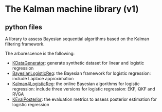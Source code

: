 # The Kalman machine library (v1)

## python files

A library to assess Bayesian sequential algorithms based on the Kalman filtering framework.

The arborescence is the following:

- [KDataGenerator][1]: generate synthetic dataset for linear and logistic regression
- [BayesianLogisticReg][2]: the Bayesian framework for logistic regression: include Laplace approximation 
- [Kalman4LogisticReg][3]: the online Bayesian algorithms for logistic regression: include three versions 
for logistic regression: EKF, QKF and RVGA 
- [KEvalPosterior][4]: the evaluation metrics to assess posterior estimation for logistic regression

[1]: ./KDataGenerator.py
[2]: ./BayesianLogisticReg
[3]: ./Kalman4LogisticReg.py
[4]: ./KEvalPosterior.py
